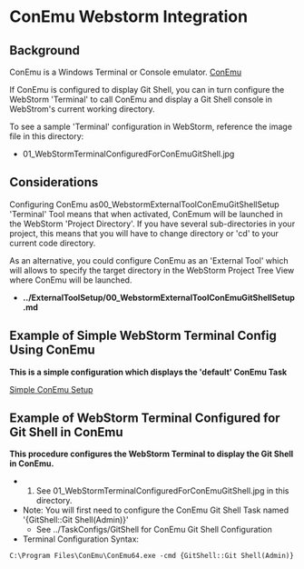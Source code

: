 
# ConEmu Webstorm Integration
## Background
ConEmu is a Windows Terminal or Console emulator. [ConEmu](https://conemu.github.io/)

If ConEmu is configured to display Git Shell, you can in turn configure the WebStorm
'Terminal' to call ConEmu and display a Git Shell console in WebStrom's current working
directory.

To see a sample 'Terminal' configuration in WebStorm, reference the image file in this directory:

* 01_WebStormTerminalConfiguredForConEmuGitShell.jpg

## Considerations
Configuring ConEmu as00_WebstormExternalToolConEmuGitShellSetup 'Terminal' Tool means that when activated, ConEmum will be launched in the
WebStorm 'Project Directory'.  If you have several sub-directories in your project, this means
that you will have to change directory or 'cd' to your current code directory.

As an alternative, you could configure ConEmu as an 'External Tool' which will allows to specify the target
directory in the WebStorm Project Tree View where ConEmu will be launched.
* __../ExternalToolSetup/00_WebstormExternalToolConEmuGitShellSetup.md__

## Example of Simple WebStorm Terminal Config Using ConEmu
__This is a simple configuration which displays the 'default' ConEmu Task__

[Simple ConEmu Setup](https://cloud.githubusercontent.com/assets/7850073/7632984/fe3fe434-fa59-11e4-85c7-499dd5675c86.png)


## Example of WebStorm Terminal Configured for Git Shell in ConEmu
__This procedure configures the WebStorm Terminal to display the Git Shell in ConEmu.__

* 1. See 01_WebStormTerminalConfiguredForConEmuGitShell.jpg in this directory.
* Note: You will first need to configure the ConEmu Git Shell Task named '{GitShell::Git Shell(Admin)}'
    * See ../TaskConfigs/GitShell for ConEmu Git Shell Configuration
* Terminal Configuration Syntax:
```
C:\Program Files\ConEmu\ConEmu64.exe -cmd {GitShell::Git Shell(Admin)}
```
